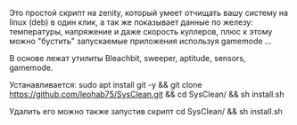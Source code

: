 

Это простой скрипт на zenity, который умеет отчищать вашу систему на linux (deb) в один клик,
а так же показывает данные по железу: температуры, напряжение и даже скорость куллеров,
плюс к этому можно "бустить" запускаемые приложения используя gamemode ...

В основе лежат утилиты Bleachbit, sweeper, aptitude, sensors, gamemode.

Устанавливается: sudo apt install git -y && git clone https://github.com/leohab75/SysClean.git && cd SysClean/ && sh install.sh

Удалить его можно также запустив скрипт cd SysClean/ && sh install.sh
